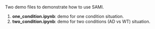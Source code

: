Two demo files to demonstrate how to use SAMI.
1. __one_condition.ipynb__: demo for one condition situation.
2. __two_condition.ipynb__: demo for two conditions (AD vs WT) situation.
